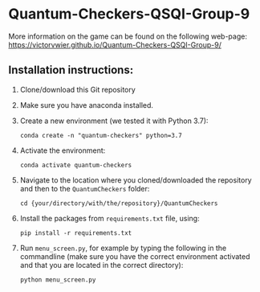 # Quantum-Checkers-QSQI-Group-9
More information on the game can be found on the following web-page:
https://victorvwier.github.io/Quantum-Checkers-QSQI-Group-9/
## Installation instructions:
1. Clone/download this Git repository
2. Make sure you have anaconda installed.
3. Create a new environment (we tested it with Python 3.7):

    ```conda create -n "quantum-checkers" python=3.7```
4. Activate the environment:

    ```conda activate quantum-checkers```
5. Navigate to the location where you cloned/downloaded the repository and then to the `QuantumCheckers` folder:

    ```cd {your/directory/with/the/repository}/QuantumCheckers```
6. Install the packages from `requirements.txt` file, using:

    ```pip install -r requirements.txt```
7. Run ```menu_screen.py```, for example by typing the following in the commandline (make sure you have the correct environment activated and that you are located in the correct directory):

    ```python menu_screen.py```
